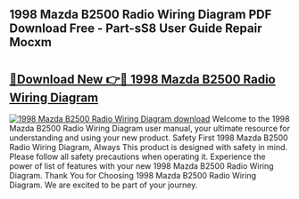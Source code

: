 ## 1998 Mazda B2500 Radio Wiring Diagram PDF Download Free - Part-sS8 User Guide Repair Mocxm

# <h2><a href="http://dfigq0.blite.top/?on=1998+Mazda+B2500+Radio+Wiring+Diagram">🔗Download New 👉🔴 1998 Mazda B2500 Radio Wiring Diagram</a></h2>

[![1998 Mazda B2500 Radio Wiring Diagram download](https://i.imgur.com/lujVjoI.png)](http://dfigq0.blite.top/?on=1998+Mazda+B2500+Radio+Wiring+Diagram)
Welcome to the 1998 Mazda B2500 Radio Wiring Diagram user manual, your ultimate resource for understanding and using your new product. Safety First 1998 Mazda B2500 Radio Wiring Diagram, Always This product is designed with safety in mind. Please follow all safety precautions when operating it. Experience the power of list of features with your new 1998 Mazda B2500 Radio Wiring Diagram. Thank You for Choosing 1998 Mazda B2500 Radio Wiring Diagram. We are excited to be part of your journey.
